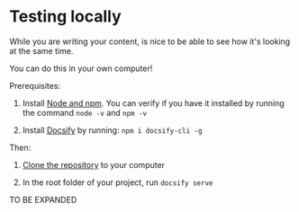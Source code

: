 # Testing locally

While you are writing your content, is nice to be able to see how it's looking at the same time.

You can do this in your own computer!

Prerequisites:

1. Install [Node and npm](https://docs.npmjs.com/downloading-and-installing-node-js-and-npm). You can verify if you have it installed by running the command `node -v` and `npm -v`

2. Install [Docsify](https://docsify.js.org/#/quickstart) by running: `npm i docsify-cli -g`

Then:

1. [Clone the repository](https://docs.github.com/en/repositories/creating-and-managing-repositories/cloning-a-repository) to your computer

4. In the root folder of your project, run `docsify serve`

TO BE EXPANDED